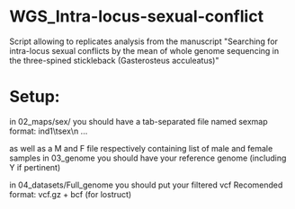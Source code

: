 # WGS_Intra-locus-sexual-conflict
Script allowing to replicates analysis from the manuscript "Searching for intra-locus sexual conflicts by the mean of whole genome sequencing in the three-spined stickleback (Gasterosteus acculeatus)"


# Setup:
in 02_maps/sex/ you should have a tab-separated file named sexmap
format: ind1\tsex\n ...

as well as a M and F file respectively containing list of male and female samples
in  03_genome
you should have your reference genome (including Y if pertinent)

in 04_datasets/Full_genome you should put your filtered vcf
Recomended format: vcf.gz + bcf (for lostruct)




